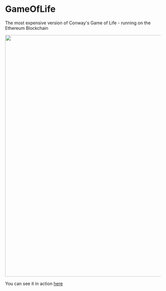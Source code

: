 # GameOfLife
The most expensive version of Conway's Game of Life - running on the Ethereum Blockchain

<img width="781" src="https://nialloc.github.io/GameOfLife/screenshot.png">

You can see it in action [here](https://nialloc.github.io/GameOfLife/) 